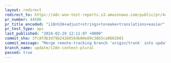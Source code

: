 ```yaml
---
layout: redirect
redirect_to: https://a8c-woo-test-reports.s3.amazonaws.com/public/pr/44506/api/index.html
pr_number: 44506
pr_title_encoded: "i18n%3A+adjust+strings+to+make+translations+easier"
pr_test_type: api
last_published: "2024-02-29 12:11:07 +0000"
commit_sha: 3fc8fdb3d79b24268564b00e89c38b5ca0682601
commit_message: "Merge remote-tracking branch 'origin/trunk' into update/i18n-context-…"
branch_name: update/i18n-context-plural
passed: true
---
```

